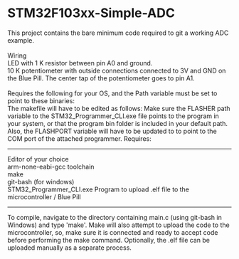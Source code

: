 # STM32F103xx-Simple-ADC

This project contains the bare minimum code required to git a working ADC example.<br>
<br>
Wiring<br>
LED with 1 K resistor between pin A0 and ground.<br>
10 K potentiometer with outside connections connected to 3V and GND on the Blue Pill. The center tap of the potentiometer goes to pin A1.<br>
<br>
Requires the following for your OS, and the Path variable must be set to point to these binaries:<br>
The makefile will have to be edited as follows: Make sure the FLASHER path variable to the STM32_Programmer_CLI.exe file points to the program in your system, or that the program bin folder is included in your default path. Also, the FLASHPORT variable will have to be updated to to point to the COM port of the attached programmer.
Requires:<br>
<hr>
Editor of your choice<br>
arm-none-eabi-gcc toolchain<br>
make<br>
git-bash (for windows)<br>
STM32_Programmer_CLI.exe Program to upload .elf file to the microcontroller / Blue Pill<br>
<hr>
To compile, navigate to the directory containing main.c (using git-bash in Windows) and type 'make'. Make will also attempt to upload the code to the microcontroller, so, make sure it is connected and ready to accept code before performing the make command. Optionally, the .elf file can be uploaded manually as a separate process.
